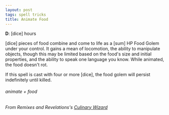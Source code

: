 ```yaml
---
layout: post
tags: spell tricks
title: Animate Food
---
```

**D**:  [dice] hours

[dice] pieces of food combine and come to life as a [sum] HP Food Golem under your control.  It gains a mean of locomotion, the ability to manipulate objects, though this may be limited based on the food's size and initial properties, and the ability to speak one language you know. While animated, the food doesn't rot.

If this spell is cast with four or more [dice], the food golem will persist indefinitely until killed.
 
###### animate + food
###### From Remixes and Revelations's [Culinary Wizard](http://www.remixesandrevelations.com/2019/08/osr-culinary-wizard-and-cibopath.html)

